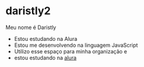 # daristly2
Meu nome é Daristly
- Estou estudando na Alura
- Estou me desenvolvendo na linguagem JavaScript
- Utilizo esse espaço para minha organização e
- estou estudando na [alura](https://media.tenor.com/fKKQFKCaGbwAAAAM/vybz-kartel.gif)
